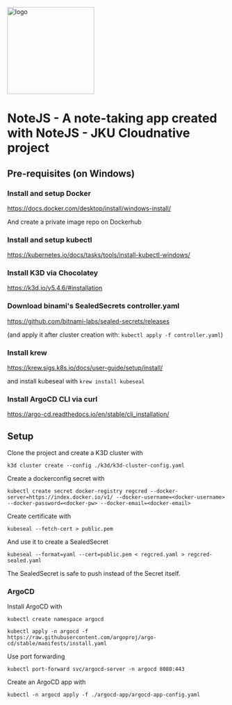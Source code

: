 <img src="https://github.com/Laura-Legat/cloudnative/blob/main/webapp/assets/images/logo.svg" alt="logo" width="200"/>

# NoteJS - A note-taking app created with NoteJS - JKU Cloudnative project

## Pre-requisites (on Windows)

### Install and setup Docker

https://docs.docker.com/desktop/install/windows-install/

And create a private image repo on Dockerhub

### Install and setup kubectl

https://kubernetes.io/docs/tasks/tools/install-kubectl-windows/

### Install K3D via Chocolatey

https://k3d.io/v5.4.6/#installation

### Download binami's SealedSecrets controller.yaml

https://github.com/bitnami-labs/sealed-secrets/releases

(and apply it after cluster creation with: `kubectl apply -f controller.yaml`)

### Install krew

https://krew.sigs.k8s.io/docs/user-guide/setup/install/

and install kubeseal with `krew install kubeseal`

### Install ArgoCD CLI via curl

https://argo-cd.readthedocs.io/en/stable/cli_installation/

## Setup

Clone the project and create a K3D cluster with

`k3d cluster create --config ./k3d/k3d-cluster-config.yaml`

Create a dockerconfig secret with

`kubectl create secret docker-registry regcred --docker-server=https://index.docker.io/v1/ --docker-username=<docker-username> --docker-password=<docker-pw> --docker-email=<docker-email>`

Create certificate with

`kubeseal --fetch-cert > public.pem`

And use it to create a SealedSecret

`kubeseal --format=yaml --cert=public.pem < regcred.yaml > regcred-sealed.yaml`

The SealedSecret is safe to push instead of the Secret itself.

### ArgoCD

Install ArgoCD with

`kubectl create namespace argocd`

`kubectl apply -n argocd -f https://raw.githubusercontent.com/argoproj/argo-cd/stable/manifests/install.yaml`

Use port forwarding

`kubectl port-forward svc/argocd-server -n argocd 8080:443`

Create an ArgoCD app with

`kubectl -n argocd apply -f ./argocd-app/argocd-app-config.yaml`
